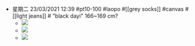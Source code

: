- 星期二 23/03/2021 12:39 #pt10-100 #laopo #[[grey socks]] #canvas #[[light jeans]] # "black dayi"   166~169 cm?
    - ![](https://firebasestorage.googleapis.com/v0/b/firescript-577a2.appspot.com/o/imgs%2Fapp%2FXELiu-NovaKG%2Ftw6W5HZOvM.jpg?alt=media&token=e9c3c374-3481-4bc3-9a85-30e62f3dc16a)
    - ![](https://firebasestorage.googleapis.com/v0/b/firescript-577a2.appspot.com/o/imgs%2Fapp%2FXELiu-NovaKG%2FvUw8SUN7fN.png?alt=media&token=475caa15-45f6-4f89-884f-17f17160826e)
    - ![](https://firebasestorage.googleapis.com/v0/b/firescript-577a2.appspot.com/o/imgs%2Fapp%2FXELiu-NovaKG%2FYzgC2EKDs_.png?alt=media&token=820a5997-378e-43b9-9f18-a1999a4dac62)

